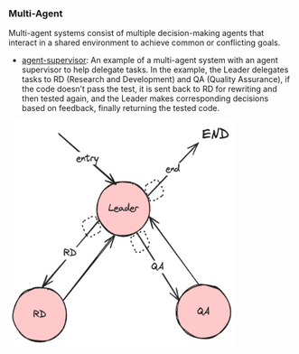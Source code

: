 ### Multi-Agent

Multi-agent systems consist of multiple decision-making agents that interact in a shared environment to achieve common or conflicting goals.

- [agent-supervisor](./main.go): An example of a multi-agent system with an agent supervisor to help delegate tasks. In the example, the Leader delegates tasks to RD (Research and Development) and QA (Quality Assurance), if the code doesn’t pass the test, it is sent back to RD for rewriting and then tested again, and the Leader makes corresponding decisions based on feedback, finally returning the tested code.

<img src="./agent-supervisor.png" width="400" height="400">